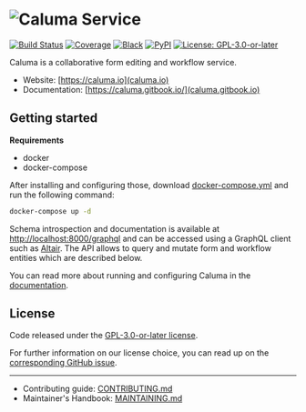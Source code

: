 # ![Caluma Service](https://user-images.githubusercontent.com/6150577/60805422-51b1bf80-a180-11e9-9ae5-c794249c7a98.png)

[![Build Status](https://github.com/projectcaluma/caluma/workflows/Tests/badge.svg)](https://github.com/projectcaluma/caluma/actions?query=workflow%3ATests)
[![Coverage](https://img.shields.io/badge/coverage-100%25-brightgreen.svg)](https://github.com/projectcaluma/caluma/blob/main/setup.cfg#L57)
[![Black](https://img.shields.io/badge/code%20style-black-000000.svg)](https://github.com/python/black)
[![PyPI](https://img.shields.io/pypi/v/caluma)](https://pypi.org/project/caluma/)
[![License: GPL-3.0-or-later](https://img.shields.io/github/license/projectcaluma/caluma)](https://spdx.org/licenses/GPL-3.0-or-later.html)

Caluma is a collaborative form editing and workflow service.

- Website: [https://caluma.io](caluma.io)
- Documentation: [https://caluma.gitbook.io/](caluma.gitbook.io)

## Getting started

**Requirements**

- docker
- docker-compose

After installing and configuring those, download [docker-compose.yml](https://github.com/projectcaluma/caluma/blob/main/docker-compose.yml) and run the following command:

```bash
docker-compose up -d
```
Schema introspection and documentation is available at [http://localhost:8000/graphql](localhost:8000/graphql) and can be accessed using a GraphQL client such as [Altair](https://altair.sirmuel.design/). The API allows to query and mutate form and workflow entities which are described below.

You can read more about running and configuring Caluma in the [documentation](https://caluma.gitbook.io).

## License

Code released under the [GPL-3.0-or-later license](LICENSE).

For further information on our license choice, you can read up on the [corresponding GitHub issue](https://github.com/projectcaluma/caluma/issues/751#issuecomment-547974930).

---

- Contributing guide: [CONTRIBUTING.md](CONTRIBUTING.md)
- Maintainer's Handbook: [MAINTAINING.md](MAINTAINING.md)
